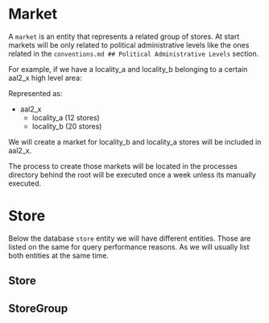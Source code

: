 # Market <entity>

A `market` is an entity that represents a related group of stores. At start markets will be only related to political administrative levels like the ones related in the `conventions.md ## Political Administrative Levels` section.

For example, if we have a locality_a and locality_b belonging to a certain aal2_x high level area:

Represented as:

- aal2_x
    + locality_a (12 stores)
    + locality_b (20 stores)

We will create a market for locality_b and locality_a stores will be included in aal2_x.

The process to create those markets will be located in the processes directory behind the root will be executed once a week unless its manually executed.

# Store <datastore entity>

Below the database `store` entity we will have different entities. Those are listed on the same <datastore entity> for query performance reasons. As we will usually list both entities at the same time.

## Store <entity>

## StoreGroup <entity>


